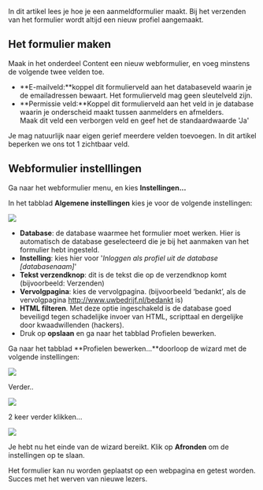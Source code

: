 In dit artikel lees je hoe je een aanmeldformulier maakt. Bij het
verzenden van het formulier wordt altijd een nieuw profiel aangemaakt.

Het formulier maken
-------------------

Maak in het onderdeel Content een nieuw webformulier, en voeg minstens
de volgende twee velden toe.

-   **E-mailveld:**koppel dit formulierveld aan het databaseveld waarin
    je de emailadressen bewaart. Het formulierveld mag geen sleutelveld
    zijn.
-   **Permissie veld:**Koppel dit formulierveld aan het veld in je
    database waarin je onderscheid maakt tussen aanmelders en afmelders.
    \
     Maak dit veld een verborgen veld en geef het de standaardwaarde
    'Ja'

Je mag natuurlijk naar eigen gerief meerdere velden toevoegen. In dit
artikel beperken we ons tot 1 zichtbaar veld.

Webformulier instelllingen
--------------------------

Ga naar het webformulier menu, en kies **Instellingen...**

In het tabblad **Algemene instellingen** kies je voor de volgende
instellingen:

![](Documentation/webformssettings1.png)

-   **Database**: de database waarmee het formulier moet werken. Hier is
    automatisch de database geselecteerd die je bij het aanmaken van het
    formulier hebt ingesteld.
-   **Instelling**: kies hier voor '*Inloggen als profiel uit de
    database [databasenaam]*'
-   **Tekst verzendknop**: dit is de tekst die op de verzendknop komt
    (bijvoorbeeld: Verzenden)
-   **Vervolgpagina**: kies de vervolgpagina. (bijvoorbeeld ‘bedankt’,
    als de vervolgpagina http://www.uwbedrijf.nl/bedankt is)
-   **HTML filteren**. Met deze optie ingeschakeld is de database goed
    beveiligd tegen schadelijke invoer van HTML, scripttaal en
    dergelijke door kwaadwillenden (hackers). 
-   Druk op **opslaan** en ga naar het tabblad Profielen bewerken.

Ga naar het tabblad **Profielen bewerken...**doorloop de wizard met de
volgende instellingen:

![](Documentation/formssettings2x.png)

Verder..

![](Documentation/formssettings3x.png)

2 keer verder klikken...

![](Documentation/formssettings4x.png)

Je hebt nu het einde van de wizard bereikt. Klik op **Afronden** om de
instellingen op te slaan.

Het formulier kan nu worden geplaatst op een webpagina en getest worden.
Succes met het werven van nieuwe lezers.
